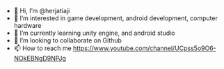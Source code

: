 - 👋 Hi, I’m @herjatiaji
- 👀 I’m interested in game development, android development, computer hardware
- 🌱 I’m currently learning unity engine, and android studio
- 💞️ I’m looking to collaborate on Github
- 📫 How to reach me https://www.youtube.com/channel/UCpss5o9O6-NOkEBNgD9NPJg

<!---
herjatiaji/herjatiaji is a ✨ special ✨ repository because its `README.md` (this file) appears on your GitHub profile.
You can click the Preview link to take a look at your changes.
--->
